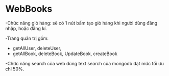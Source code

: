 # WebBooks
-Chức năng giỏ hàng: sẽ có 1 nút bấm tạo giỏ hàng khi người dùng đăng nhập, hoặc đăng kí.

-Trang quản trị gồm: 
+ getAllUser, deleteUser,
+ getAllBook, deleteBook, UpdateBook, createBook

-Chức năng search của web dùng text search của mongodb đạt mức tối ưu chỉ 50%.

